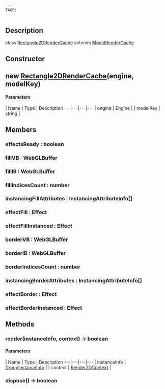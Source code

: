 ```yaml
---
TAGS:
---
```

## Description

class [Rectangle2DRenderCache](/classes/2.0/Rectangle2DRenderCache) extends [ModelRenderCache](/classes/2.0/ModelRenderCache)



## Constructor

## new [Rectangle2DRenderCache](/classes/2.0/Rectangle2DRenderCache)(engine, modelKey)



#### Parameters
 | Name | Type | Description
---|---|---|---
 | engine | Engine | 
 | modelKey | string | 
## Members

### effectsReady : boolean



### fillVB : WebGLBuffer



### fillIB : WebGLBuffer



### fillIndicesCount : number



### instancingFillAttributes : InstancingAttributeInfo[]



### effectFill : Effect



### effectFillInstanced : Effect



### borderVB : WebGLBuffer



### borderIB : WebGLBuffer



### borderIndicesCount : number



### instancingBorderAttributes : InstancingAttributeInfo[]



### effectBorder : Effect



### effectBorderInstanced : Effect



## Methods

### render(instanceInfo, context) &rarr; boolean



#### Parameters
 | Name | Type | Description
---|---|---|---
 | instanceInfo | [GroupInstanceInfo](/classes/2.0/GroupInstanceInfo) | 
 | context | [Render2DContext](/classes/2.0/Render2DContext) | 
### dispose() &rarr; boolean


